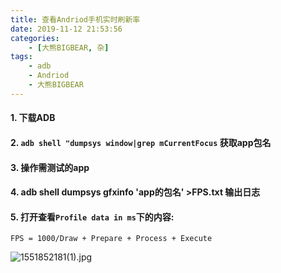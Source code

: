 ```yaml
---
title: 查看Andriod手机实时刷新率
date: 2019-11-12 21:53:56
categories: 
    - [大熊BIGBEAR, 杂]
tags:
    - adb
    - Andriod
    - 大熊BIGBEAR
---
```

<meta name="referrer" content="no-referrer" />

#### 1. 下载ADB
#### 2. `adb shell "dumpsys window|grep mCurrentFocus`  获取app包名
#### 3. 操作需测试的app
#### 4. adb shell dumpsys gfxinfo 'app的包名'  >FPS.txt  输出日志
#### 5. 打开查看`Profile data in ms`下的内容:
`FPS = 1000/Draw + Prepare + Process + Execute`


![1551852181(1).jpg](https://upload-images.jianshu.io/upload_images/14618365-1b54255c3ec7b157.jpg?imageMogr2/auto-orient/strip%7CimageView2/2/w/1240)

<!-- more -->


